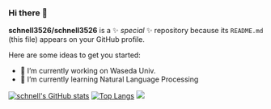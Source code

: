 ### Hi there 👋
**schnell3526/schnell3526** is a ✨ _special_ ✨ repository because its `README.md` (this file) appears on your GitHub profile.

Here are some ideas to get you started:

- 🔭 I’m currently working on Waseda Univ.
- 🌱 I’m currently learning Natural Language Processing
<!-- - 👯 I’m looking to collaborate on ... -->
<!-- - 🤔 I’m looking for help with ... -->
<!-- - 💬 Ask me about ... -->
<!-- - 📫 How to reach me: ... -->
<!-- - 😄 Pronouns: ... -->
<!-- - ⚡ Fun fact: ... -->


[![schnell's GitHub stats](https://github-readme-stats.vercel.app/api?username=schnell3526&theme=monokai)](https://github.com/anuraghazra/github-readme-stats)
[![Top Langs](https://github-readme-stats.vercel.app/api/top-langs/?username=schnell3526&layout=compact&langs_count=8&hide=html,blade,Jupyter,SCSS,CSS,Jupyter%20Notebook&theme=monokai)](https://github.com/anuraghazra/github-readme-stats)
![](https://github-profile-summary-cards.vercel.app/api/cards/profile-details?username=schnell3526&theme=monokai)

